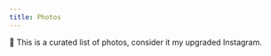 ```yaml
---
title: Photos
---
```


<div class="box">

📸 This is a curated list of photos, consider it my upgraded Instagram.

</div>

<!--more-->

<style>
:root {
  --accent-h: 0;
  --accent-s: 0%;
  --accent-l: 13%;
}
</style>
